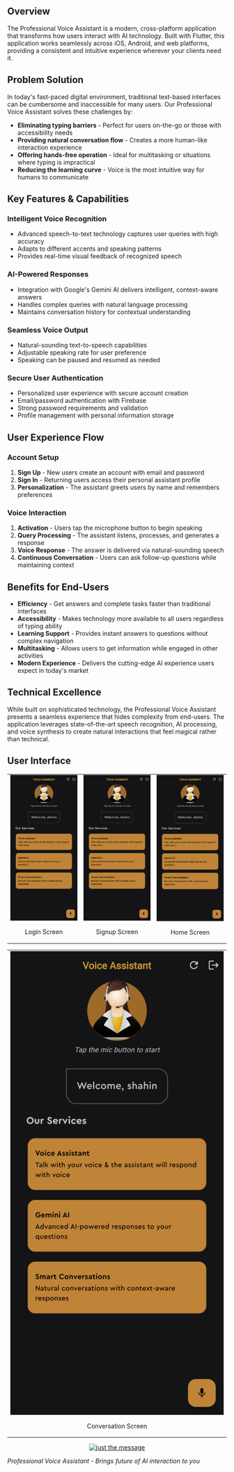 ## Overview

The Professional Voice Assistant is a modern, cross-platform application that transforms how users interact with AI technology. Built with Flutter, this application works seamlessly across iOS, Android, and web platforms, providing a consistent and intuitive experience wherever your clients need it.

## Problem Solution

In today's fast-paced digital environment, traditional text-based interfaces can be cumbersome and inaccessible for many users. Our Professional Voice Assistant solves these challenges by:

- **Eliminating typing barriers** - Perfect for users on-the-go or those with accessibility needs
- **Providing natural conversation flow** - Creates a more human-like interaction experience
- **Offering hands-free operation** - Ideal for multitasking or situations where typing is impractical
- **Reducing the learning curve** - Voice is the most intuitive way for humans to communicate

## Key Features & Capabilities

### Intelligent Voice Recognition
- Advanced speech-to-text technology captures user queries with high accuracy
- Adapts to different accents and speaking patterns
- Provides real-time visual feedback of recognized speech

### AI-Powered Responses
- Integration with Google's Gemini AI delivers intelligent, context-aware answers
- Handles complex queries with natural language processing
- Maintains conversation history for contextual understanding

### Seamless Voice Output
- Natural-sounding text-to-speech capabilities
- Adjustable speaking rate for user preference
- Speaking can be paused and resumed as needed

### Secure User Authentication
- Personalized user experience with secure account creation
- Email/password authentication with Firebase
- Strong password requirements and validation
- Profile management with personal information storage

## User Experience Flow

### Account Setup
1. **Sign Up** - New users create an account with email and password
2. **Sign In** - Returning users access their personal assistant profile
3. **Personalization** - The assistant greets users by name and remembers preferences

### Voice Interaction
1. **Activation** - Users tap the microphone button to begin speaking
2. **Query Processing** - The assistant listens, processes, and generates a response
3. **Voice Response** - The answer is delivered via natural-sounding speech
4. **Continuous Conversation** - Users can ask follow-up questions while maintaining context

## Benefits for End-Users

- **Efficiency** - Get answers and complete tasks faster than traditional interfaces
- **Accessibility** - Makes technology more available to all users regardless of typing ability
- **Learning Support** - Provides instant answers to questions without complex navigation
- **Multitasking** - Allows users to get information while engaged in other activities
- **Modern Experience** - Delivers the cutting-edge AI experience users expect in today's market

## Technical Excellence

While built on sophisticated technology, the Professional Voice Assistant presents a seamless experience that hides complexity from end-users. The application leverages state-of-the-art speech recognition, AI processing, and voice synthesis to create natural interactions that feel magical rather than technical.

## User Interface

<table>
  <tr>
    <td>
      <img src="docs/UI/original.png" alt="Login Screen" width="330"/>
      <p align="center">Login Screen</p>
    </td>
    <td>
      <img src="docs/UI/original.png" alt="Signup Screen" width="330"/>
      <p align="center">Signup Screen</p>
    </td>
    <td>
      <img src="docs/UI/original.png" alt="Home Screen" width="330"/>
      <p align="center">Home Screen</p>
    </td>
  </tr>
</table>
<table align="center">
  <tr>
    <td>
      <img src="docs/UI/original.png" alt="Conversation Screen" width="700" />
      <p align="center">Conversation Screen</p>
    </td>
  </tr>
</table>

<p align="center">
  <a href="docs/ui-gallery.md">
    <img 
      src="https://img.shields.io/badge/See%20All%20UI%20Images-2b90d9" 
      alt="just the message"
      width="200"
      height="50"
    >
  </a>
</p>


*Professional Voice Assistant - Brings future of AI interaction to you*
